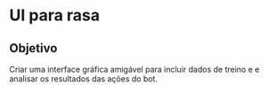 # UI para rasa

## Objetivo
Criar uma interface gráfica amigável para incluir dados de treino e 
e analisar os resultados das ações do bot.
 
